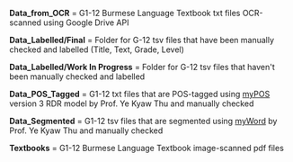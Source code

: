 **Data_from_OCR** = G1-12 Burmese Language Textbook txt files OCR-scanned using Google Drive API

**Data_Labelled/Final** = Folder for G-12 tsv files that have been manually checked and labelled (Title, Text, Grade, Level)

**Data_Labelled/Work In Progress** = Folder for G-12 tsv files that haven't been manually checked and labelled

**Data_POS_Tagged** = G1-12 txt files that are POS-tagged using [myPOS](hhttps://github.com/ye-kyaw-thu/myPOS) version 3 RDR model by Prof. Ye Kyaw Thu and manually checked

**Data_Segmented** = G1-12 tsv files that are segmented using [myWord](hhttps://github.com/ye-kyaw-thu/myWord) by Prof. Ye Kyaw Thu and manually checked

**Textbooks** = G1-12 Burmese Language Textbook image-scanned pdf files